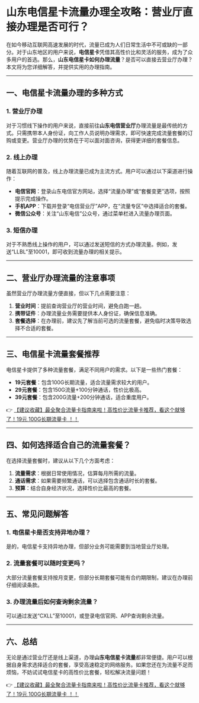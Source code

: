 # 山东电信星卡流量办理全攻略：营业厅直接办理是否可行？

在如今移动互联网高速发展的时代，流量已成为人们日常生活中不可或缺的一部分。对于山东地区的用户来说，**电信星卡**凭借其高性价比和灵活的服务，成为了众多用户的首选。那么，**山东电信星卡如何办理流量**？是否可以直接去营业厅办理？本文将为您详细解答，并提供实用的办理指南。

---

## 一、电信星卡流量办理的多种方式

### 1. 营业厅办理
对于习惯线下操作的用户来说，直接前往**山东电信营业厅**办理流量是最传统的方式。只需携带本人身份证，向工作人员说明办理需求，即可快速完成流量套餐的订购或变更。营业厅办理的优势在于可以面对面咨询，获得更详细的套餐信息。

### 2. 线上办理
随着互联网的普及，线上办理流量已成为主流方式。用户可以通过以下渠道进行操作：
- **电信官网**：登录山东电信官方网站，选择“流量办理”或“套餐变更”选项，按照提示完成操作。
- **手机APP**：下载并登录“电信营业厅”APP，在“流量专区”中选择适合的套餐。
- **微信公众号**：关注“山东电信”公众号，通过菜单栏进入流量办理页面。

### 3. 短信办理
对于不熟悉线上操作的用户，可以通过发送短信的方式办理流量。例如，发送“LLBL”至10001，即可收到流量办理的相关提示。

---

## 二、营业厅办理流量的注意事项

虽然营业厅办理流量方便直接，但以下几点需要注意：
1. **营业时间**：提前查询营业厅的营业时间，避免白跑一趟。
2. **携带证件**：办理流量业务需要提供本人身份证，确保信息准确。
3. **套餐选择**：在办理前，建议先了解当前可选的流量套餐，避免临时决策导致选择不合适的套餐。

---

## 三、电信星卡流量套餐推荐

电信星卡提供了多种流量套餐，满足不同用户的需求。以下是一些热门套餐：
- **19元套餐**：包含100G长期流量，适合流量需求较大的用户。
- **29元套餐**：包含150G流量+100分钟通话，性价比极高。
- **39元套餐**：包含200G流量+200分钟通话，适合重度用户。

👉 [【建议收藏】最全聚合流量卡指南来啦！高性价比流量卡推荐，看这个就够了！19元 100G长期流量卡 ！！](https://bit.ly/Liuliangka)

---

## 四、如何选择适合自己的流量套餐？

在选择流量套餐时，建议从以下几个方面考虑：
1. **流量需求**：根据日常使用情况，估算每月所需的流量。
2. **通话需求**：如果需要频繁通话，可以选择包含通话时长的套餐。
3. **预算**：结合自身经济状况，选择性价比最高的套餐。

---

## 五、常见问题解答

### 1. 电信星卡是否支持异地办理？
是的，电信星卡支持异地办理，但部分业务可能需要到当地营业厅处理。

### 2. 流量套餐可以随时变更吗？
大部分流量套餐支持按月变更，但部分长期套餐可能有合约期限制，建议在办理前仔细阅读条款。

### 3. 办理流量后如何查询剩余流量？
可以通过发送“CXLL”至10001，或登录电信官网、APP查询剩余流量。

---

## 六、总结

无论是通过营业厅还是线上渠道，办理**山东电信星卡流量**都非常便捷。用户可以根据自身需求选择适合的套餐，享受高速稳定的网络服务。如果您还在为流量不足而烦恼，不妨试试电信星卡的高性价比套餐，轻松解决流量问题！

👉 [【建议收藏】最全聚合流量卡指南来啦！高性价比流量卡推荐，看这个就够了！19元 100G长期流量卡 ！！](https://bit.ly/Liuliangka)